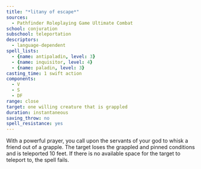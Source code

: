 ```yaml
---
title: "*litany of escape*"
sources:
  - Pathfinder Roleplaying Game Ultimate Combat
school: conjuration
subschool: teleportation
descriptors:
  - language-dependent
spell_lists:
  - {name: antipaladin, level: 3}
  - {name: inquisitor, level: 4}
  - {name: paladin, level: 3}
casting_time: 1 swift action
components:
  - V
  - S
  - DF
range: close
target: one willing creature that is grappled
duration: instantaneous
saving_throw: no
spell_resistance: yes
---
```


With a powerful prayer, you call upon the servants of your god to whisk a friend out of a grapple. The target loses the grappled and pinned conditions and is teleported 10 feet. If there is no available space for the target to teleport to, the spell fails.

